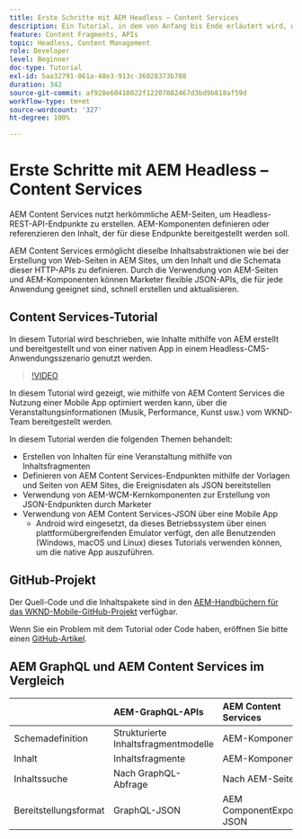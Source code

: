 ```yaml
---
title: Erste Schritte mit AEM Headless – Content Services
description: Ein Tutorial, in dem von Anfang bis Ende erläutert wird, wie Inhalte mithilfe von AEM Headless aufgebaut und bereitgestellt werden können.
feature: Content Fragments, APIs
topic: Headless, Content Management
role: Developer
level: Beginner
doc-type: Tutorial
exl-id: 5aa32791-861a-48e3-913c-36028373b788
duration: 342
source-git-commit: af928e60410022f12207082467d3bd9b818af59d
workflow-type: tm+mt
source-wordcount: '327'
ht-degree: 100%

---
```


# Erste Schritte mit AEM Headless – Content Services

AEM Content Services nutzt herkömmliche AEM-Seiten, um Headless-REST-API-Endpunkte zu erstellen. AEM-Komponenten definieren oder referenzieren den Inhalt, der für diese Endpunkte bereitgestellt werden soll.

AEM Content Services ermöglicht dieselbe Inhaltsabstraktionen wie bei der Erstellung von Web-Seiten in AEM Sites, um den Inhalt und die Schemata dieser HTTP-APIs zu definieren. Durch die Verwendung von AEM-Seiten und AEM-Komponenten können Marketer flexible JSON-APIs, die für jede Anwendung geeignet sind, schnell erstellen und aktualisieren.

## Content Services-Tutorial

In diesem Tutorial wird beschrieben, wie Inhalte mithilfe von AEM erstellt und bereitgestellt und von einer nativen App in einem Headless-CMS-Anwendungsszenario genutzt werden.

>[!VIDEO](https://video.tv.adobe.com/v/28315?quality=12&learn=on)

In diesem Tutorial wird gezeigt, wie mithilfe von AEM Content Services die Nutzung einer Mobile App optimiert werden kann, über die Veranstaltungsinformationen (Musik, Performance, Kunst usw.) vom WKND-Team bereitgestellt werden.

In diesem Tutorial werden die folgenden Themen behandelt:

* Erstellen von Inhalten für eine Veranstaltung mithilfe von Inhaltsfragmenten
* Definieren von AEM Content Services-Endpunkten mithilfe der Vorlagen und Seiten von AEM Sites, die Ereignisdaten als JSON bereitstellen
* Verwendung von AEM-WCM-Kernkomponenten zur Erstellung von JSON-Endpunkten durch Marketer
* Verwendung von AEM Content Services-JSON über eine Mobile App
   * Android wird eingesetzt, da dieses Betriebssystem über einen plattformübergreifenden Emulator verfügt, den alle Benutzenden (Windows, macOS und Linux) dieses Tutorials verwenden können, um die native App auszuführen.

## GitHub-Projekt

Der Quell-Code und die Inhaltspakete sind in den [AEM-Handbüchern für das WKND-Mobile-GitHub-Projekt](https://github.com/adobe/aem-guides-wknd-mobile) verfügbar.

Wenn Sie ein Problem mit dem Tutorial oder Code haben, eröffnen Sie bitte einen [GitHub-Artikel](https://github.com/adobe/aem-guides-wknd-mobile/issues).

## AEM GraphQL und AEM Content Services im Vergleich

|                                | AEM-GraphQL-APIs | AEM Content Services |
|--------------------------------|:-----------------|:---------------------|
| Schemadefinition | Strukturierte Inhaltsfragmentmodelle | AEM-Komponenten |
| Inhalt | Inhaltsfragmente | AEM-Komponenten |
| Inhaltssuche | Nach GraphQL-Abfrage | Nach AEM-Seite |
| Bereitstellungsformat | GraphQL-JSON | AEM ComponentExporter-JSON |
